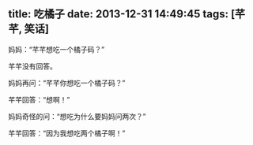 title: 吃橘子
date: 2013-12-31 14:49:45
tags: [芊芊, 笑话]
---
妈妈：“芊芊想吃一个橘子码？”

芊芊没有回答。

妈妈再问：“芊芊你想吃一个橘子码？”

芊芊回答：“想啊！”

妈妈奇怪的问：“想吃为什么要妈妈问两次？”

芊芊回答：“因为我想吃两个橘子啊！”
